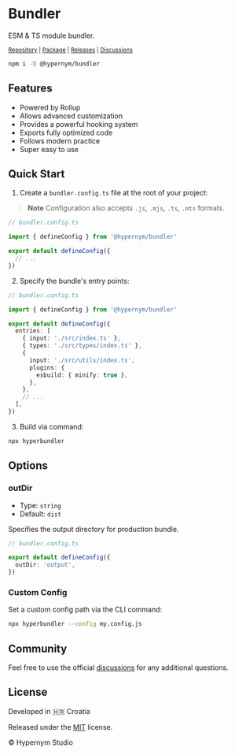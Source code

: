 # Bundler

ESM & TS module bundler.

<sub><a href="https://github.com/hypernym-studio/bundler">Repository</a> | <a href="https://www.npmjs.com/package/@hypernym/bundler">Package</a> | <a href="https://github.com/hypernym-studio/bundler/releases">Releases</a> | <a href="https://github.com/hypernym-studio/bundler/discussions">Discussions</a></sub>

```sh
npm i -D @hypernym/bundler
```

## Features

- Powered by Rollup
- Allows advanced customization
- Provides a powerful hooking system
- Exports fully optimized code
- Follows modern practice
- Super easy to use

## Quick Start

1. Create a `bundler.config.ts` file at the root of your project:

> **Note**
> Configuration also accepts `.js`, `.mjs`, `.ts`, `.mts` formats.

```ts
// bundler.config.ts

import { defineConfig } from '@hypernym/bundler'

export default defineConfig({
  // ...
})
```

2. Specify the bundle's entry points:

```ts
// bundler.config.ts

import { defineConfig } from '@hypernym/bundler'

export default defineConfig({
  entries: [
    { input: './src/index.ts' },
    { types: './src/types/index.ts' },
    {
      input: './src/utils/index.ts',
      plugins: {
        esbuild: { minify: true },
      },
    },
    // ...
  ],
})
```

3. Build via command:

```sh
npx hyperbundler
```

## Options

### outDir

- Type: `string`
- Default: `dist`

Specifies the output directory for production bundle.

```ts
// bundler.config.ts

export default defineConfig({
  outDir: 'output',
})
```

### Custom Config

Set a custom config path via the CLI command:

```sh
npx hyperbundler --config my.config.js
```

## Community

Feel free to use the official [discussions](https://github.com/hypernym-studio/bundler/discussions) for any additional questions.

## License

Developed in 🇭🇷 Croatia

Released under the [MIT](LICENSE.txt) license.

© Hypernym Studio
